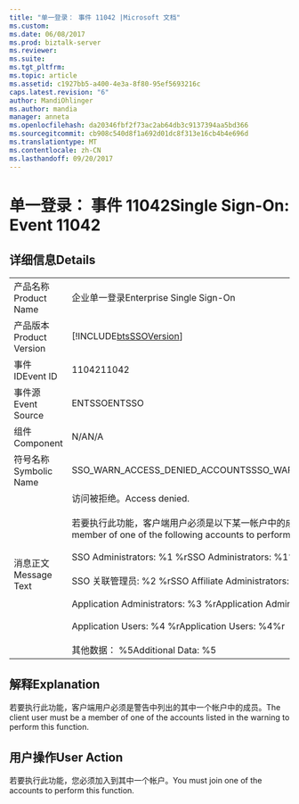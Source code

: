 ```yaml
---
title: "单一登录： 事件 11042 |Microsoft 文档"
ms.custom: 
ms.date: 06/08/2017
ms.prod: biztalk-server
ms.reviewer: 
ms.suite: 
ms.tgt_pltfrm: 
ms.topic: article
ms.assetid: c1927bb5-a400-4e3a-8f80-95ef5693216c
caps.latest.revision: "6"
author: MandiOhlinger
ms.author: mandia
manager: anneta
ms.openlocfilehash: da20346fbf2f73ac2ab64db3c9137394aa5bd366
ms.sourcegitcommit: cb908c540d8f1a692d01dc8f313e16cb4b4e696d
ms.translationtype: MT
ms.contentlocale: zh-CN
ms.lasthandoff: 09/20/2017
---
```

# <a name="single-sign-on-event-11042"></a><span data-ttu-id="df8f5-102">单一登录： 事件 11042</span><span class="sxs-lookup"><span data-stu-id="df8f5-102">Single Sign-On: Event 11042</span></span>
## <a name="details"></a><span data-ttu-id="df8f5-103">详细信息</span><span class="sxs-lookup"><span data-stu-id="df8f5-103">Details</span></span>  
  
|||  
|-|-|  
|<span data-ttu-id="df8f5-104">产品名称</span><span class="sxs-lookup"><span data-stu-id="df8f5-104">Product Name</span></span>|<span data-ttu-id="df8f5-105">企业单一登录</span><span class="sxs-lookup"><span data-stu-id="df8f5-105">Enterprise Single Sign-On</span></span>|  
|<span data-ttu-id="df8f5-106">产品版本</span><span class="sxs-lookup"><span data-stu-id="df8f5-106">Product Version</span></span>|[!INCLUDE[btsSSOVersion](../includes/btsssoversion-md.md)]|  
|<span data-ttu-id="df8f5-107">事件 ID</span><span class="sxs-lookup"><span data-stu-id="df8f5-107">Event ID</span></span>|<span data-ttu-id="df8f5-108">11042</span><span class="sxs-lookup"><span data-stu-id="df8f5-108">11042</span></span>|  
|<span data-ttu-id="df8f5-109">事件源</span><span class="sxs-lookup"><span data-stu-id="df8f5-109">Event Source</span></span>|<span data-ttu-id="df8f5-110">ENTSSO</span><span class="sxs-lookup"><span data-stu-id="df8f5-110">ENTSSO</span></span>|  
|<span data-ttu-id="df8f5-111">组件</span><span class="sxs-lookup"><span data-stu-id="df8f5-111">Component</span></span>|<span data-ttu-id="df8f5-112">N/A</span><span class="sxs-lookup"><span data-stu-id="df8f5-112">N/A</span></span>|  
|<span data-ttu-id="df8f5-113">符号名称</span><span class="sxs-lookup"><span data-stu-id="df8f5-113">Symbolic Name</span></span>|<span data-ttu-id="df8f5-114">SSO_WARN_ACCESS_DENIED_ACCOUNTS</span><span class="sxs-lookup"><span data-stu-id="df8f5-114">SSO_WARN_ACCESS_DENIED_ACCOUNTS</span></span>|  
|<span data-ttu-id="df8f5-115">消息正文</span><span class="sxs-lookup"><span data-stu-id="df8f5-115">Message Text</span></span>|<span data-ttu-id="df8f5-116">访问被拒绝。</span><span class="sxs-lookup"><span data-stu-id="df8f5-116">Access denied.</span></span><br /><br /> <span data-ttu-id="df8f5-117">若要执行此功能，客户端用户必须是以下某一帐户中的成员。%r</span><span class="sxs-lookup"><span data-stu-id="df8f5-117">The client user must be a member of one of the following accounts to perform this function.%r</span></span><br /><br /> <span data-ttu-id="df8f5-118">SSO Administrators: %1 %r</span><span class="sxs-lookup"><span data-stu-id="df8f5-118">SSO Administrators: %1%r</span></span><br /><br /> <span data-ttu-id="df8f5-119">SSO 关联管理员: %2 %r</span><span class="sxs-lookup"><span data-stu-id="df8f5-119">SSO Affiliate Administrators: %2%r</span></span><br /><br /> <span data-ttu-id="df8f5-120">Application Administrators: %3 %r</span><span class="sxs-lookup"><span data-stu-id="df8f5-120">Application Administrators: %3%r</span></span><br /><br /> <span data-ttu-id="df8f5-121">Application Users: %4 %r</span><span class="sxs-lookup"><span data-stu-id="df8f5-121">Application Users: %4%r</span></span><br /><br /> <span data-ttu-id="df8f5-122">其他数据： %5</span><span class="sxs-lookup"><span data-stu-id="df8f5-122">Additional Data: %5</span></span>|  
  
## <a name="explanation"></a><span data-ttu-id="df8f5-123">解释</span><span class="sxs-lookup"><span data-stu-id="df8f5-123">Explanation</span></span>  
 <span data-ttu-id="df8f5-124">若要执行此功能，客户端用户必须是警告中列出的其中一个帐户中的成员。</span><span class="sxs-lookup"><span data-stu-id="df8f5-124">The client user must be a member of one of the accounts listed in the warning to perform this function.</span></span>  
  
## <a name="user-action"></a><span data-ttu-id="df8f5-125">用户操作</span><span class="sxs-lookup"><span data-stu-id="df8f5-125">User Action</span></span>  
 <span data-ttu-id="df8f5-126">若要执行此功能，您必须加入到其中一个帐户。</span><span class="sxs-lookup"><span data-stu-id="df8f5-126">You must join one of the accounts to perform this function.</span></span>